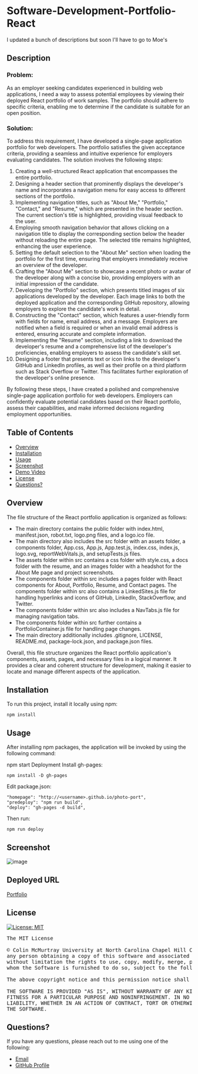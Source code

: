 # Software-Development-Portfolio-React

I updated a bunch of descriptions but soon I'll have to go to Moe's

## Description 
### Problem:

As an employer seeking candidates experienced in building web applications, I need a way to assess potential employees by viewing their deployed React portfolio of work samples. The portfolio should adhere to specific criteria, enabling me to determine if the candidate is suitable for an open position.

### Solution:

To address this requirement, I have developed a single-page application portfolio for web developers. The portfolio satisfies the given acceptance criteria, providing a seamless and intuitive experience for employers evaluating candidates. The solution involves the following steps:

1. Creating a well-structured React application that encompasses the entire portfolio.
2. Designing a header section that prominently displays the developer's name and incorporates a navigation menu for easy access to different sections of the portfolio.
3. Implementing navigation titles, such as "About Me," "Portfolio," "Contact," and "Resume," which are presented in the header section. The current section's title is highlighted, providing visual feedback to the user.
4. Employing smooth navigation behavior that allows clicking on a navigation title to display the corresponding section below the header without reloading the entire page. The selected title remains highlighted, enhancing the user experience.
5. Setting the default selection to the "About Me" section when loading the portfolio for the first time, ensuring that employers immediately receive an overview of the developer.
6. Crafting the "About Me" section to showcase a recent photo or avatar of the developer along with a concise bio, providing employers with an initial impression of the candidate.
7. Developing the "Portfolio" section, which presents titled images of six applications developed by the developer. Each image links to both the deployed application and the corresponding GitHub repository, allowing employers to explore the candidate's work in detail.
8. Constructing the "Contact" section, which features a user-friendly form with fields for name, email address, and a message. Employers are notified when a field is required or when an invalid email address is entered, ensuring accurate and complete information.
9. Implementing the "Resume" section, including a link to download the developer's resume and a comprehensive list of the developer's proficiencies, enabling employers to assess the candidate's skill set.
10. Designing a footer that presents text or icon links to the developer's GitHub and LinkedIn profiles, as well as their profile on a third platform such as Stack Overflow or Twitter. This facilitates further exploration of the developer's online presence.

By following these steps, I have created a polished and comprehensive single-page application portfolio for web developers. Employers can confidently evaluate potential candidates based on their React portfolio, assess their capabilities, and make informed decisions regarding employment opportunities.

## Table of Contents
- [Overview](#overview)
- [Installation](#installation)
- [Usage](#usage)
- [Screenshot](#screenshot)
- [Demo Video](#demo)
- [License](#license)
- [Questions?](#quest)

## Overview 

The file structure of the React portfolio application is organized as follows:

* The main directory contains the public folder with index.html, manifest.json, robot.txt, logo.png files, and a logo.ico file.
* The main directory also includes the src folder with an assets folder, a components folder, App.css, App.js, App.test.js, index.css, index.js, logo.svg, reportWebVitals.js, and setupTests.js files.
* The assets folder within src contains a css folder with style.css, a docs folder with the resume, and an images folder with a headshot for the About Me page and project screenshots.
* The components folder within src includes a pages folder with React components for About, Portfolio, Resume, and Contact pages.
The components folder within src also contains a LinkedSites.js file for handling hyperlinks and icons of GitHub, LinkedIn, StackOverflow, and Twitter.
* The components folder within src also includes a NavTabs.js file for managing navigation tabs.
* The components folder within src further contains a PortfolioContainer.js file for handling page changes.
* The main directory additionally includes .gitignore, LICENSE, README.md, package-lock.json, and package.json files.

Overall, this file structure organizes the React portfolio application's components, assets, pages, and necessary files in a logical manner. It provides a clear and coherent structure for development, making it easier to locate and manage different aspects of the application.

## Installation
To run this project, install it locally using npm:

```npm install```

## Usage
After installing npm packages, the application will be invoked by using the following command:

npm start
Deployment
Install gh-pages:

```npm install -D gh-pages```

Edit package.json:

```
"homepage": "http://<username>.github.io/photo-port",
"predeploy": "npm run build",
"deploy": "gh-pages -d build",
```

Then run:

```npm run deploy```
  
## Screenshot

![image](https://user-images.githubusercontent.com/112663656/221924444-b2a890f0-652e-4967-bf23-9874287776b9.png)

## Deployed URL

<a href="https://codingcolinmcm.github.io/reactPortfolio/">Portfolio</a>

## License

[![License: MIT](https://img.shields.io/badge/License-MIT-yellow.svg)](https://opensource.org/licenses/MIT)

<pre>
The MIT License

© Colin McMurtray University at North Carolina Chapel Hill Coding Bootcamp MIT License Copyright (c) 2023 Permission is hereby granted, free of charge, to 
any person obtaining a copy of this software and associated documentation files (the "Software"), to deal in the Software without restriction, including 
without limitation the rights to use, copy, modify, merge, publish, distribute, sublicense, and/or sell copies of the Software, and to permit persons to 
whom the Software is furnished to do so, subject to the following conditions:

The above copyright notice and this permission notice shall be included in all copies or substantial portions of the Software.

THE SOFTWARE IS PROVIDED "AS IS", WITHOUT WARRANTY OF ANY KIND, EXPRESS OR IMPLIED, INCLUDING BUT NOT LIMITED TO THE WARRANTIES OF MERCHANTABILITY, 
FITNESS FOR A PARTICULAR PURPOSE AND NONINFRINGEMENT. IN NO EVENT SHALL THE AUTHORS OR COPYRIGHT HOLDERS BE LIABLE FOR ANY CLAIM, DAMAGES OR OTHER 
LIABILITY, WHETHER IN AN ACTION OF CONTRACT, TORT OR OTHERWISE, ARISING FROM, OUT OF OR IN CONNECTION WITH THE SOFTWARE OR THE USE OR OTHER DEALINGS IN 
THE SOFTWARE.
</pre>

## Questions? <a name="quest"></a>

If you have any questions, please reach out to me using one of the following:

- [Email](mailto:mcmurtraycolin@gmail.com)
- [GitHub Profile](https://github.com/codingColinMcM)
